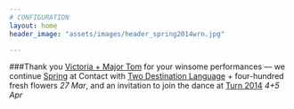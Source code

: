 ```yaml
---
# CONFIGURATION
layout: home
header_image: "assets/images/header_spring2014wrn.jpg"

---
```

###Thank you [Victoria + Major Tom](/current/2014-spring/melody) for your winsome performances — we continue [Spring](/current/2014-spring) at Contact with [Two Destination Language](/current/2014-spring/2destlang) + four-hundred fresh flowers *27 Mar*, and an invitation to join the dance at [Turn 2014](/current/2014-turn) *4+5 Apr*
